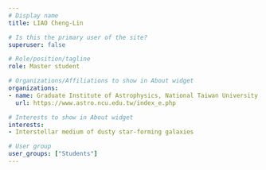 ```yaml
---
# Display name
title: LIAO Cheng-Lin

# Is this the primary user of the site?
superuser: false

# Role/position/tagline
role: Master student

# Organizations/Affiliations to show in About widget
organizations:
- name: Graduate Institute of Astrophysics, National Taiwan University
  url: https://www.astro.ncu.edu.tw/index_e.php

# Interests to show in About widget
interests:
- Interstellar medium of dusty star-forming galaxies

# User group
user_groups: ["Students"]
---
```


